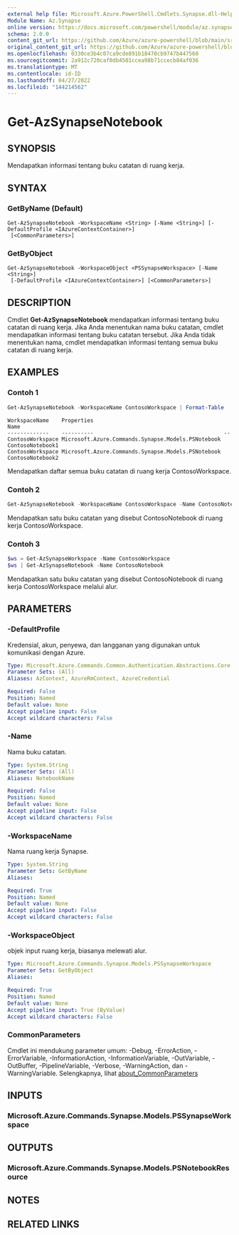```yaml
---
external help file: Microsoft.Azure.PowerShell.Cmdlets.Synapse.dll-Help.xml
Module Name: Az.Synapse
online version: https://docs.microsoft.com/powershell/module/az.synapse/get-azsynapsenotebook
schema: 2.0.0
content_git_url: https://github.com/Azure/azure-powershell/blob/main/src/Synapse/Synapse/help/Get-AzSynapseNotebook.md
original_content_git_url: https://github.com/Azure/azure-powershell/blob/main/src/Synapse/Synapse/help/Get-AzSynapseNotebook.md
ms.openlocfilehash: 0330ce3b4c07ca9cde891b18470cb9747b447560
ms.sourcegitcommit: 2a912c720caf0db4501ccea98b71ccecb84af036
ms.translationtype: MT
ms.contentlocale: id-ID
ms.lasthandoff: 04/27/2022
ms.locfileid: "144214562"
---
```

# Get-AzSynapseNotebook

## SYNOPSIS
Mendapatkan informasi tentang buku catatan di ruang kerja.

## SYNTAX

### GetByName (Default)
```
Get-AzSynapseNotebook -WorkspaceName <String> [-Name <String>] [-DefaultProfile <IAzureContextContainer>]
 [<CommonParameters>]
```

### GetByObject
```
Get-AzSynapseNotebook -WorkspaceObject <PSSynapseWorkspace> [-Name <String>]
 [-DefaultProfile <IAzureContextContainer>] [<CommonParameters>]
```

## DESCRIPTION
Cmdlet **Get-AzSynapseNotebook** mendapatkan informasi tentang buku catatan di ruang kerja. Jika Anda menentukan nama buku catatan, cmdlet mendapatkan informasi tentang buku catatan tersebut. Jika Anda tidak menentukan nama, cmdlet mendapatkan informasi tentang semua buku catatan di ruang kerja.

## EXAMPLES

### Contoh 1
```powershell
Get-AzSynapseNotebook -WorkspaceName ContosoWorkspace | Format-Table
```

```output
WorkspaceName    Properties                                         Name
-------------    ----------                                         --
ContosoWorkspace Microsoft.Azure.Commands.Synapse.Models.PSNotebook ContosoNotebook1
ContosoWorkspace Microsoft.Azure.Commands.Synapse.Models.PSNotebook ContosoNotebook2
```

Mendapatkan daftar semua buku catatan di ruang kerja ContosoWorkspace.

### Contoh 2
```powershell
Get-AzSynapseNotebook -WorkspaceName ContosoWorkspace -Name ContosoNotebook
```

Mendapatkan satu buku catatan yang disebut ContosoNotebook di ruang kerja ContosoWorkspace.

### Contoh 3
```powershell
$ws = Get-AzSynapseWorkspace -Name ContosoWorkspace
$ws | Get-AzSynapseNotebook -Name ContosoNotebook
```

Mendapatkan satu buku catatan yang disebut ContosoNotebook di ruang kerja ContosoWorkspace melalui alur.

## PARAMETERS

### -DefaultProfile
Kredensial, akun, penyewa, dan langganan yang digunakan untuk komunikasi dengan Azure.

```yaml
Type: Microsoft.Azure.Commands.Common.Authentication.Abstractions.Core.IAzureContextContainer
Parameter Sets: (All)
Aliases: AzContext, AzureRmContext, AzureCredential

Required: False
Position: Named
Default value: None
Accept pipeline input: False
Accept wildcard characters: False
```

### -Name
Nama buku catatan.

```yaml
Type: System.String
Parameter Sets: (All)
Aliases: NotebookName

Required: False
Position: Named
Default value: None
Accept pipeline input: False
Accept wildcard characters: False
```

### -WorkspaceName
Nama ruang kerja Synapse.

```yaml
Type: System.String
Parameter Sets: GetByName
Aliases:

Required: True
Position: Named
Default value: None
Accept pipeline input: False
Accept wildcard characters: False
```

### -WorkspaceObject
objek input ruang kerja, biasanya melewati alur.

```yaml
Type: Microsoft.Azure.Commands.Synapse.Models.PSSynapseWorkspace
Parameter Sets: GetByObject
Aliases:

Required: True
Position: Named
Default value: None
Accept pipeline input: True (ByValue)
Accept wildcard characters: False
```

### CommonParameters
Cmdlet ini mendukung parameter umum: -Debug, -ErrorAction, -ErrorVariable, -InformationAction, -InformationVariable, -OutVariable, -OutBuffer, -PipelineVariable, -Verbose, -WarningAction, dan -WarningVariable. Selengkapnya, lihat [about_CommonParameters](http://go.microsoft.com/fwlink/?LinkID=113216)

## INPUTS

### Microsoft.Azure.Commands.Synapse.Models.PSSynapseWorkspace

## OUTPUTS

### Microsoft.Azure.Commands.Synapse.Models.PSNotebookResource

## NOTES

## RELATED LINKS
